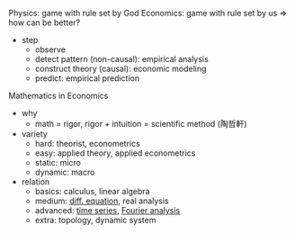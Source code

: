 
Physics:    game with rule set by God
Economics:  game with rule set by us => how can be better?
- step
	- observe
	- detect pattern (non-causal):  empirical analysis
	- construct theory (causal):    economic modeling
	- predict:                      empirical prediction

Mathematics in Economics
- why
	- math = rigor,  rigor + intuition = scientific method (陶哲軒)
- variety
	- hard:  theorist, econometrics
	- easy:  applied theory, applied econometrics
	- static:   micro
	- dynamic:  macro
- relation
	- basics:  calculus, linear algebra
	- medium:  <u>diff. equation</u>, real analysis
	- advanced:  <u>time series</u>, <u>Fourier analysis</u>
	- extra:  topology, dynamic system